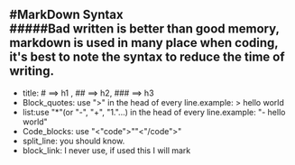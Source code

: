 #MarkDown Syntax  
#####Bad written is better than good memory, markdown is used in many place when coding, it's best to note the syntax to reduce the time of writing.
---
*	title: # ==> h1 , ## ==> h2, ### ==> h3
*	Block_quotes: use ">" in the head of every line.example: >	hello world
*	list:use "*"(or "-", "+", "1."...) in the head of every line.example: "- hello world"
*	Code_blocks: use "<"code">""<"/code">"
*	split_line: you should know.
*	block_link: I never use, if used this I will mark 